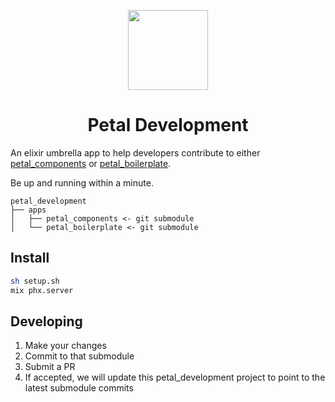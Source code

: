 <p align="center">
  <img src="https://res.cloudinary.com/wickedsites/image/upload/v1635752721/petal/logo_rh2ras.png" height="128">
  <h1 align="center">Petal Development</h1>
</p>

An elixir umbrella app to help developers contribute to either [petal_components](https://github.com/petalframework/petal) or [petal_boilerplate](https://github.com/petalframework/petal_boilerplate).

Be up and running within a minute.

```
petal_development
├── apps
│   ├── petal_components <- git submodule
│   └── petal_boilerplate <- git submodule
```

## Install

```bash
sh setup.sh
mix phx.server
```
## Developing

1. Make your changes
2. Commit to that submodule
3. Submit a PR
4. If accepted, we will update this petal_development project to point to the latest submodule commits


